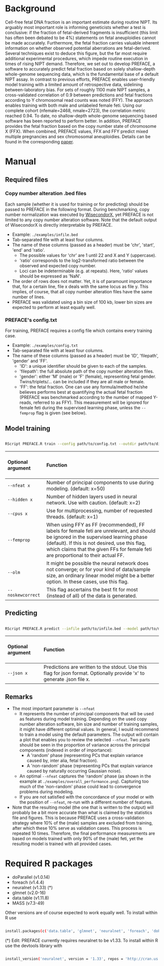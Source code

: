 # Background

Cell-free fetal DNA fraction is an important estimate during routine NIPT. Its arguably most important role is informing geneticists whether a test is conclusive: if the fraction of fetal-derived fragments is insufficient (this limit has often been debated to be 4%) statements on fetal aneuploidies cannot be made accurately. Furthermore, the fetal fraction carries valuable inherent information on whether observed potential aberrations are fetal-derived. Several techniques exist to deduce this figure, but the far most require additional experimental procedures, which impede routine execution in times of rising NIPT demand. Therefore, we set out to develop PREFACE, a software to accurately predict fetal fraction based on solely shallow-depth whole-genome sequencing data, which is the fundamental base of a default NIPT assay. In contrast to previous efforts, PREFACE enables user-friendly model training with a limited amount of retrospective data, sidelining between-laboratory bias. For sets of roughly 1100 male NIPT samples, a cross-validated correlation of 0.9 between predictions and fetal fractions according to Y chromosomal read counts was noted (FFY). The approach enables training with both male and unlabeled female feti. Using our complete cohort (nfemale=2468, nmale=2723), the correlation metric reached 0.94. To date, no shallow-depth whole-genome sequencing based software has been reported to perform better. In addition, PREFACE provides the fetal fraction based on the copy number state of chromosome X (FFX). When combined, PREFACE values, FFX and FFY predict mixed multiple pregnancies and sex chromosomal aneuploidies. Details can be found in the corresponding [paper](www.to-be-added-on-acceptance.com).   

# Manual

## Required files

### Copy number alteration .bed files

Each sample (whether it is used for training or for predicting) should be passed to PREFACE in the following format. During benchmarking, copy number normalization was executed by [WisecondorX](https://github.com/CenterForMedicalGeneticsGhent/WisecondorX/), yet PREFACE is not limited to any copy number alteration software. Note that the default output of WisecondorX is directly interpretable by PREFACE.   

- Example: ```./examples/infile.bed```  
- Tab-separated file with at least four columns.  
- The name of these columns (passed as a header) must be 'chr', 'start', 'end' and 'ratio'.  
    - The possible values for 'chr' are 1 until 22 and X and Y (uppercase).  
    - 'ratio' corresponds to the log2-transformed ratio between the observed and expected copy number.  
    - Loci can be indeterminable (e.g. at repeats). Here, 'ratio' values should be expressed as 'NaN'.  
- The order of rows does not matter. Yet, it is of paramount importance that, for a certain line, file x deals with the same locus as file y. This implies, of course, that all copy number alteration files have the same number of lines.  
- PREFACE was validated using a bin size of 100 kb, lower bin sizes are expected to perform at least equally well.  

### PREFACE's config.txt

For training, PREFACE requires a config file which contains every training case.   

- Example: ```./examples/config.txt```  
- Tab-separated file with at least four columns.  
- The name of these columns (passed as a header) must be 'ID', 'filepath', 'gender' and 'FF'.  
    - 'ID': a unique identifier should be given to each of the samples.  
    - 'filepath': the full absolute path of the copy number alteration files.  
    - 'gender': either 'M' (male) or 'F' (female), representing fetal gender. Twins/triplets/...  can be included if they are all male or female.
    - 'FF': the fetal fraction. One can use any formula/method he/she believes performs best at quantifying the actual fetal fraction (PREFACE was benchmarked according to the number of mapped Y-reads, referred to as FFY). This measurement will be ignored for female feti during the supervised learning phase, unless the `--femprop` flag is given (see below).  

## Model training

```bash

RScript PREFACE.R train --config path/to/config.txt --outdir path/to/dir/ [optional arguments]  
```

<br>Optional argument <br><br> | Function  
:--- | :---  
`--nfeat x` | Number of principal components to use during modeling. (default: x=50)  
`--hidden x` | Number of hidden layers used in neural network. Use with caution. (default: x=2)  
`--cpus x` | Use for multiprocessing, number of requested threads. (default: x=1)  
`--femprop` | When using FFY as FF (recommended), FF labels for female feti are unrelevant, and should be ignored in the supervised learning phase (default). If this is not desired, use this flag, which claims that the given FFs for female feti are proportional to their actual FF.  
`--olm` | It might be possible the neural network does not converge; or for your kind of data/sample size, an ordinary linear model might be a better option. In these cases, use this flag.  
`--noskewcorrect` | This flag ascertains the best fit for most (instead of all) of the data is generated.  

## Predicting

```bash

RScript PREFACE.R predict --infile path/to/infile.bed --model path/to/model.RData [optional arguments]  
```

<br>Optional argument <br><br> | Function  
:--- | :---  
`--json x` | Predictions are written to the stdout. Use this flag for json format. Optionally provide 'x' to generate .json file x.  

## Remarks

- The most important parameter is `--nfeat`
    - It represents the number of principal components that will be used as features during model training. Depending on the used copy number alteration software, bin size and number of training samples, it might have different optimal values. In general, I would recommend to train a model using the default parameters. The output will contain a plot that enables you to review the selected `--nfeat`. Two parts should be seen in the proportion of variance across the principal components (indexed in order of importance):
        - A 'random' phase (representing PCs that explain variance caused by, inter alia, fetal fraction).
        - A 'non-random' phase (representing PCs that explain variance caused by naturally occurring Gaussian noise).
    - An optimal `--nfeat` captures the 'random' phase (as shown in the example at `./examples/overall_performance.png`). Capturing too much of the 'non-random' phase could lead to convergence problems during modeling.
    - If you are not satisfied with the concordance of your model or with the position of `--nfeat`, re-run with a different number of features.  
- Note that the resulting model (the one that is written to the output) will probably be a bit more accurate than what is claimed by the statistics file and figures. This is because PREFACE uses a cross-validation strategy where 10% of the (male) samples are excluded from training, after which these 10% serve as validation cases. This process is repeated 10 times. Therefore, the final performance measurements are based on models trained with only 90% of the (male) feti, yet the resulting model is trained with all provided cases.  

# Required R packages

- doParallel (v1.0.14)  
- foreach (v1.4.4)  
- neuralnet (v1.33) (*)  
- glmnet (v2.0-16)  
- data.table (v1.11.8)  
- MASS (v7.3-49)  


Other versions are of course expected to work equally well. To install within R use  

```bash

install.packages(c('data.table', 'glmnet', 'neuralnet', 'foreach', 'doParallel', 'MASS'))
```

(*) Edit: PREFACE currently requires neuralnet to be v1.33. To install within R use the devtools library with  

```bash

install_version('neuralnet', version = '1.33', repos = 'http://cran.us.r-project.org')
```